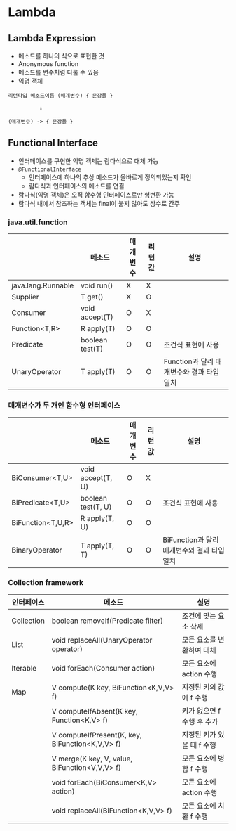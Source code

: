 # Lambda

## Lambda Expression
- 메소드를 하나의 식으로 표현한 것
- Anonymous function
- 메소드를 변수처럼 다룰 수 있음
- 익명 객체

```
리턴타입 메소드이름 (매개변수) { 문장들 }

          ↓

(매개변수) -> { 문장들 }
```

## Functional Interface
- 인터페이스를 구현한 익명 객체는 람다식으로 대체 가능
- `@FunctionalInterface`
  - 인터페이스에 하나의 추상 메소드가 올바르게 정의되었는지 확인
  - 람다식과 인터페이스의 메소드를 연결
- 람다식(익명 객체)은 오직 함수형 인터페이스로만 형변환 가능
- 람다식 내에서 참조하는 객체는 final이 붙지 않아도 상수로 간주


### java.util.function
||메소드|매개변수|리턴값|설명|
|--|--|--|--|--|
|java.lang.Runnable|void run()|X|X||
|Supplier<T>|T get()|X|O||
|Consumer<T>|void accept(T)|O|X||
|Function<T,R>|R apply(T)|O|O||
|Predicate<T>|boolean test(T)|O|O|조건식 표현에 사용|
|UnaryOperator<T>|T apply(T)|O|O|Function과 달리 매개변수와 결과 타입 일치|
  
### 매개변수가 두 개인 함수형 인터페이스
||메소드|매개변수|리턴값|설명|
|--|--|--|--|--|
|BiConsumer<T,U>|void accept(T, U)|O|X||
|BiPredicate<T,U>|boolean test(T, U)|O|O|조건식 표현에 사용|
|BiFunction<T,U,R>|R apply(T, U)|O|O||
|BinaryOperator<T>|T apply(T, T)|O|O|BiFunction과 달리 매개변수와 결과 타입 일치|

### Collection framework
|인터페이스|메소드|설명|
|--|--|--|
|Collection|boolean removeIf(Predicate<E> filter)|조건에 맞는 요소 삭제|
|List|void replaceAll(UnaryOperator<E> operator)|모든 요소를 변환하여 대체|
|Iterable|void forEach(Consumer<T> action)|모든 요소에 action 수행|
|Map|V compute(K key, BiFunction<K,V,V> f)|지정된 키의 값에 f 수행|
||V computeIfAbsent(K key, Function<K,V> f)|키가 없으면 f 수행 후 추가|
||V computeIfPresent(K, key, BiFunction<K,V,V> f)|지정된 키가 있을 때 f 수행|
||V merge(K key, V, value, BiFunction<V,V,V> f)|모든 요소에 병합 f 수행|
||void forEach(BiConsumer<K,V> action)|모든 요소에 action 수행|
||void replaceAll(BiFunction<K,V,V> f)|모든 요소에 치환 f 수행|
